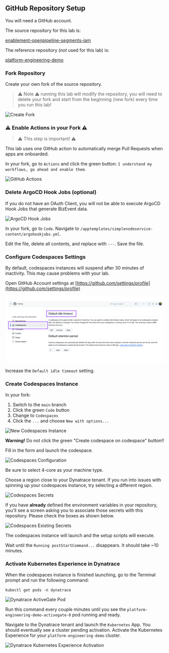 ## GitHub Repository Setup

You will need a GitHub account.

The source repository for this lab is: 

[enablement-openpipeline-segments-iam](https://github.com/dynatrace-wwse/enablement-openpipeline-segments-iam)

The reference repository (*not* used for this lab) is:

[platform-engineering-demo](https://github.com/dynatrace-perfclinics/platform-engineering-demo)

### Fork Repository

Create your own fork of the source repository.

> ⚠️ Note ⚠️ running this lab will modify the repository, you will need to delete your fork and start from the beginning (new fork) every time you run this lab!

![Create Fork](../../../assets/images/01_02_github_create_fork.png)

### ⚠️ Enable Actions in your Fork ⚠️

> ⚠️ This step is important! ⚠️

This lab uses one GitHub action to automatically merge Pull Requests when apps are onboarded.

In your fork, go to `Actions` and click the green button: `I understand my workflows, go ahead and enable them`.

![GitHub Actions](../../../assets/images/01_02_github_enable_actions.png)

### Delete ArgoCD Hook Jobs (optional)

If you do not have an OAuth Client, you will not be able to execute ArgoCD Hook Jobs that generate BizEvent data.

![ArgoCD Hook Jobs](../../../assets/images/01_02_argohookjobs.png)

In your fork, go to `Code`.  Navigate to `/apptemplates/simplenodeservice-content/argohookjobs.yml`.

Edit the file, delete all contents, and replace with `---`.  Save the file.

### Configure Codespaces Settings

By default, codespaces instances will suspend after 30 minutes of inactivity.  This may cause problems with your lab.

Open GitHub Account settings at [https://github.com/settings/profile](https://github.com/settings/profile)

![Codespaces Settings](../../../assets/images/01_02_codespaces_settings.png)

Increase the `Default idle timeout` setting.

### Create Codespaces Instance

In your fork:

1. Switch to the `main` branch
1. Click the green `Code` button
1. Change to `Codespaces`
1. Click the `...` and choose `New with options...`

![New Codespaces Instance](../../../assets/images/01_02_codespaces_new_with_options.png)

**Warning!** Do not click the green "Create codespace on codespace" button!!

Fill in the form and launch the codespace.

![Codespaces Configuration](../../../assets/images/01_02_codespaces_machine_type.png)

Be sure to select 4-core as your machine type.

Choose a region close to your Dynatrace tenant.  If you run into issues with spinning up your codespaces instance, try selecting a different region.

![Codespaces Secrets](../../../assets/images/01_02_codespaces_new_secrets.png)

If you have **already** defined the environment variables in your repository, you'll see a screen asking you to associate those secrets with this repository. Please check the boxes as shown below.

![Codespaces Existing Secrets](../../../assets/images/01_02_codespaces_existing_secrets.png)

The codespaces instance will launch and the setup scripts will execute.

Wait until the `Running postStartCommand...` disappears. It should take ~10 minutes.

### Activate Kubernetes Experience in Dynatrace

When the codespaces instance is finished launching, go to the Terminal prompt and run the following command:

```text
kubectl get pods -n dynatrace
```

![Dynatrace ActiveGate Pod](../../../assets/images/01_02_dynatrace_activegate_pod.png)

Run this command every couple minutes until you see the `platform-engineering-demo-activegate-0` pod running and ready.

Navigate to the Dynatrace tenant and launch the `Kubernetes` App.  You should eventually see a cluster pending activation.  Activate the Kubernetes Experience for your `platform-engineering-demo` cluster.

![Dynatrace Kubernetes Experience Activation](../../../assets/images/01_02_kubernetes_experience.png)
